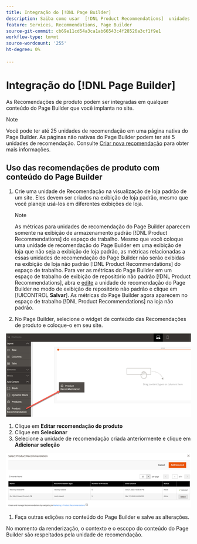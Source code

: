 ```yaml
---
title: Integração do [!DNL Page Builder]
description: Saiba como usar  [!DNL Product Recommendations]  unidades no Page Builder.
feature: Services, Recommendations, Page Builder
source-git-commit: cb69e11cd54a3ca1ab66543c4f28526a3cf1f9e1
workflow-type: tm+mt
source-wordcount: '255'
ht-degree: 0%

---
```


# Integração do [!DNL Page Builder]

As Recomendações de produto podem ser integradas em qualquer conteúdo do Page Builder que você implanta no site.

>[!NOTE]
>
> Você pode ter até 25 unidades de recomendação em uma página nativa do Page Builder. As páginas não nativas do Page Builder podem ter até 5 unidades de recomendação. Consulte [Criar nova recomendação](create.md) para obter mais informações.

## Uso das recomendações de produto com conteúdo do Page Builder

1. Crie uma unidade de Recomendação na visualização de loja padrão de um site. Eles devem ser criados na exibição de loja padrão, mesmo que você planeje usá-los em diferentes exibições de loja.

   >[!NOTE]
   >
   >As métricas para unidades de recomendação do Page Builder aparecem somente na exibição de armazenamento padrão [!DNL Product Recommendations] do espaço de trabalho. Mesmo que você coloque uma unidade de recomendação do Page Builder em uma exibição de loja que não seja a exibição de loja padrão, as métricas relacionadas a essas unidades de recomendação do Page Builder não serão exibidas na exibição de loja não padrão [!DNL Product Recommendations] do espaço de trabalho. Para ver as métricas do Page Builder em um espaço de trabalho de exibição de repositório não padrão [!DNL Product Recommendations], abra e [edite](edit.md) a unidade de recomendação do Page Builder no modo de exibição de repositório não padrão e clique em [!UICONTROL **Salvar**]. As métricas do Page Builder agora aparecem no espaço de trabalho [!DNL Product Recommendations] na loja não padrão.

1. No Page Builder, selecione o widget de conteúdo das Recomendações de produto e coloque-o em seu site.

![Inserir unidade de recomendação](assets/pb-insert.png)

1. Clique em **Editar recomendação do produto**
1. Clique em **Selecionar**
1. Selecione a unidade de recomendação criada anteriormente e clique em **Adicionar seleção**

![Inserir unidade de recomendação](assets/pb-select.png)

1. Faça outras edições no conteúdo do Page Builder e salve as alterações.

No momento da renderização, o contexto e o escopo do conteúdo do Page Builder são respeitados pela unidade de recomendação.
